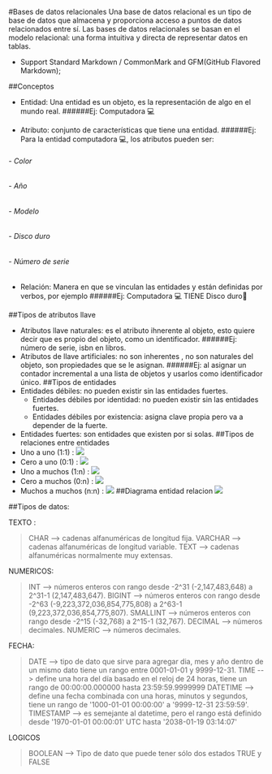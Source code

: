 #Bases de datos relacionales
Una base de datos relacional es un tipo de base de datos que almacena y proporciona acceso a puntos de datos relacionados entre sí. Las bases de datos relacionales se basan en el modelo relacional: una forma intuitiva y directa de representar datos en tablas. 

- Support Standard Markdown / CommonMark and GFM(GitHub Flavored Markdown);

##Conceptos 
- Entidad: Una entidad es un objeto, es la representación de algo en el mundo real.
######Ej: Computadora 💻

- Atributo: conjunto de características que tiene una entidad.
######Ej: Para la entidad  computadora 💻, los atributos pueden ser:
###### - Color 
###### - Año
###### - Modelo
###### - Disco duro
###### - Número de serie
- Relación: Manera en que se vinculan las entidades y están definidas por verbos, por ejemplo
######Ej: Computadora 💻 TIENE Disco duro💽

##Tipos de atributos llave
- Atributos llave naturales: es el atributo ihnerente al objeto, esto quiere decir que es propio del objeto, como un identificador.
######Ej: número de serie, isbn en libros.
- Atributos de llave artificiales: no son inherentes , no son naturales del objeto, son propiedades que se le asignan.
######Ej: al asignar un contador incremental a una lista de objetos y usarlos como identificador único.
##Tipos de entidades
- Entidades débiles: no pueden existir sin las entidades fuertes.
	- Entidades débiles por identidad: no pueden existir sin las entidades fuertes.
	- Entidades débiles por existencia: asigna clave propia pero va a depender de la fuerte.
- Entidades fuertes: son entidades que existen por si solas.
##Tipos de relaciones entre entidades
- Uno a uno (1:1) :
![](https://pandao.github.io/editor.md/images/logos/editormd-logo-180x180.png)
- Cero a uno (0:1) :
![](https://pandao.github.io/editor.md/images/logos/editormd-logo-180x180.png)
- Uno a muchos (1:n) :
![](https://pandao.github.io/editor.md/images/logos/editormd-logo-180x180.png)
- Cero a muchos (0:n) :
![](https://pandao.github.io/editor.md/images/logos/editormd-logo-180x180.png)
- Muchos a muchos (n:n) :
![](https://pandao.github.io/editor.md/images/logos/editormd-logo-180x180.png)
##Diagrama entidad relacion
![](https://pandao.github.io/editor.md/images/logos/editormd-logo-180x180.png)



##Tipos de datos:

 TEXTO :
> CHAR --> cadenas alfanuméricas de longitud  fija.
> VARCHAR --> cadenas alfanuméricas de longitud variable.
> TEXT --> cadenas alfanuméricas normalmente muy extensas.

NUMERICOS: 
> INT -->  números enteros con rango desde 	-2^31 (-2,147,483,648) a 2^31-1 (2,147,483,647).
>BIGINT -->  números enteros con rango desde 	-2^63 (-9,223,372,036,854,775,808) a 2^63-1 (9,223,372,036,854,775,807).
>SMALLINT --> números enteros con rango desde -2^15 (-32,768) a  2^15-1 (32,767).
>DECIMAL --> números decimales.
>NUMERIC --> números decimales.

FECHA:
> DATE --> tipo de dato que sirve para agregar dia, mes y año dentro de un mismo dato tiene un rango entre 0001-01-01 y 9999-12-31.
>TIME  -->  define una hora del día basado en el reloj de 24 horas, tiene un rango de 00:00:00.000000 hasta 23:59:59.9999999
>DATETIME  -->  define una fecha combinada con una horas, minutos y segundos, tiene un rango de '1000-01-01 00:00:00' a '9999-12-31 23:59:59'.
>TIMESTAMP  --> es semejante al datetime, pero el rango está definido desde '1970-01-01 00:00:01' UTC hasta  '2038-01-19 03:14:07'

LOGICOS
>BOOLEAN --> Tipo de dato que puede tener sólo dos estados TRUE y FALSE


